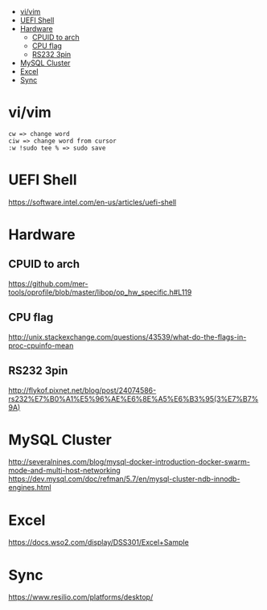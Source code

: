 <!-- TOC -->

- [vi/vim](#vivim)
- [UEFI Shell](#uefi-shell)
- [Hardware](#hardware)
    - [CPUID to arch](#cpuid-to-arch)
    - [CPU flag](#cpu-flag)
    - [RS232 3pin](#rs232-3pin)
- [MySQL Cluster](#mysql-cluster)
- [Excel](#excel)
- [Sync](#sync)

<!-- /TOC -->

# vi/vim
```
cw => change word
ciw => change word from cursor
:w !sudo tee % => sudo save
```

# UEFI Shell
https://software.intel.com/en-us/articles/uefi-shell


# Hardware
## CPUID to arch
https://github.com/mer-tools/oprofile/blob/master/libop/op_hw_specific.h#L119 

## CPU flag
http://unix.stackexchange.com/questions/43539/what-do-the-flags-in-proc-cpuinfo-mean  

## RS232 3pin
http://flykof.pixnet.net/blog/post/24074586-rs232%E7%B0%A1%E5%96%AE%E6%8E%A5%E6%B3%95(3%E7%B7%9A)

# MySQL Cluster
http://severalnines.com/blog/mysql-docker-introduction-docker-swarm-mode-and-multi-host-networking
https://dev.mysql.com/doc/refman/5.7/en/mysql-cluster-ndb-innodb-engines.html

# Excel
https://docs.wso2.com/display/DSS301/Excel+Sample

# Sync
https://www.resilio.com/platforms/desktop/
